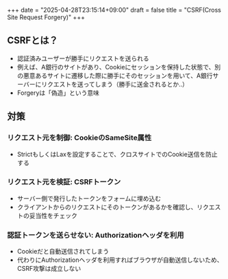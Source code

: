 +++
date = "2025-04-28T23:15:14+09:00"
draft = false
title = "CSRF(Cross Site Request Forgery)"
+++


## CSRFとは？

- 認証済みユーザーが勝手にリクエストを送られる
- 例えば、A銀行のサイトがあり、Cookieにセッションを保持した状態で、別の悪意あるサイトに遷移した際に勝手にそのセッションを用いて、A銀行サーバーにリクエストを送ってしまう（勝手に送金されるとか..）
- Forgeryは「偽造」という意味

## 対策

### リクエスト元を制御: CookieのSameSite属性

- StrictもしくはLaxを設定することで、クロスサイトでのCookie送信を防止する

### リクエスト元を検証: CSRFトークン

- サーバー側で発行したトークンをフォームに埋め込む
- クライアントからのリクエストにそのトークンがあるかを確認し、リクエストの妥当性をチェック

### 認証トークンを送らせない: Authorizationヘッダを利用

- Cookieだと自動送信されてしまう
- 代わりにAuthorizationヘッダを利用すればブラウザが自動送信しないため、CSRF攻撃は成立しない
